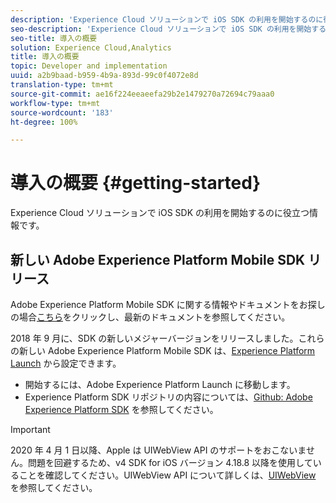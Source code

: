 ```yaml
---
description: 'Experience Cloud ソリューションで iOS SDK の利用を開始するのに役立つ情報です。 '
seo-description: 'Experience Cloud ソリューションで iOS SDK の利用を開始するのに役立つ情報です。 '
seo-title: 導入の概要
solution: Experience Cloud,Analytics
title: 導入の概要
topic: Developer and implementation
uuid: a2b9baad-b959-4b9a-893d-99c0f4072e8d
translation-type: tm+mt
source-git-commit: ae16f224eeaeefa29b2e1479270a72694c79aaa0
workflow-type: tm+mt
source-wordcount: '183'
ht-degree: 100%

---
```



# 導入の概要 {#getting-started}

Experience Cloud ソリューションで iOS SDK の利用を開始するのに役立つ情報です。

## 新しい Adobe Experience Platform Mobile SDK リリース

Adobe Experience Platform Mobile SDK に関する情報やドキュメントをお探しの場合[こちら](https://aep-sdks.gitbook.io/docs/)をクリックし、最新のドキュメントを参照してください。

2018 年 9 月に、SDK の新しいメジャーバージョンをリリースしました。これらの新しい Adobe Experience Platform Mobile SDK は、[Experience Platform Launch](https://www.adobe.com/jp/experience-platform/launch.html) から設定できます。

* 開始するには、Adobe Experience Platform Launch に移動します。
* Experience Platform SDK リポジトリの内容については、[Github: Adobe Experience Platform SDK](https://github.com/Adobe-Marketing-Cloud/acp-sdks) を参照してください。

>[!IMPORTANT]
>
>2020 年 4 月 1 日以降、Apple は UIWebView API のサポートをおこないません。問題を回避するため、v4 SDK for iOS バージョン 4.18.8 以降を使用していることを確認してください。UIWebView API について詳しくは、[UIWebView](https://developer.apple.com/documentation/uikit/uiwebview) を参照してください。
